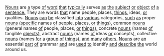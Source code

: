 [Nouns](./nouns.md) are [a](./a.md) type [of](./of.md) [word](./word.md) [that](./that.md) [typically](./typically.md) serves [as](./as.md) [the](./the.md) [subject](./subject.md) [or](./or.md) [object](./object.md) [of](./of.md) [a](./a.md) [sentence.](./sentence.md) They are words [that](./that.md) name people, places, [things,](./things.md) ideas, [or](./or.md) qualities. [Nouns](./nouns.md) [can](./can.md) [be](./be.md) classified [into](./into.md) [various](./various.md) categories, [such](./such.md) [as](./as.md) proper [nouns](./nouns.md) [(specific](./specific.md) names [of](./of.md) people, places, [or](./or.md) [things),](./things.md) common [nouns](./nouns.md) (general names [of](./of.md) people, places, [or](./or.md) [things),](./things.md) concrete [nouns](./nouns.md) (names [of](./of.md) tangible [objects),](./objects.md) abstract [nouns](./nouns.md) (names [of](./of.md) ideas [or](./or.md) concepts), collective [nouns](./nouns.md) (names [for](./for.md) [a](./a.md) [group](./group.md) [of](./of.md) [things),](./things.md) [and](./and.md) [many](./many.md) [others.](./others.md) [Nouns](./nouns.md) are [an](./an.md) essential [part](./part.md) [of](./of.md) grammar [and](./and.md) are [used](./used.md) [to](./to.md) identify [and](./and.md) [describe](./describe.md) [the](./the.md) world around us.